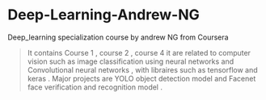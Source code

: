 # Deep-Learning-Andrew-NG
Deep_learning specialization course by andrew NG from Coursera
> It contains Course 1 , course 2 , course 4 it are related to computer vision such as image classification using neural networks and
> Convolutional neural networks , with libraires such as tensorflow and keras .
> Major projects are  YOLO object detection model and Facenet face verification and recognition model .
